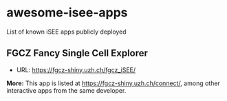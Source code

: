 # awesome-isee-apps

List of known iSEE apps publicly deployed

## FGCZ Fancy Single Cell Explorer

- URL: <https://fgcz-shiny.uzh.ch/fgcz_iSEE/>

**More:** This app is listed at <https://fgcz-shiny.uzh.ch/connect/>, among other interactive apps from the same developer.
